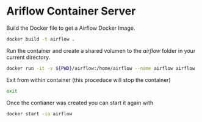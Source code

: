 # Ariflow Container Server

Build the Docker file to get a Airflow Docker Image.

```sh
docker build -t airflow .
```

Run the container and create a shared volumen to the *airflow* folder in your current directory.

```sh
docker run -it -v ${PWD}/airflow:/home/airflow --name airflow airflow
```

Exit from within container (this proceduce will stop the container)

```sh
exit
```

Once the contianer was created you can start it again with

```sh
docker start -ia airflow
```